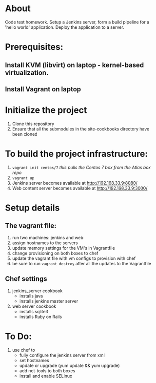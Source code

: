 # About

Code test homework.  Setup a Jenkins server, form a build pipeline for a 'hello world' application.  Deploy the application to a server.

# Prerequisites:

## Install KVM (libvirt) on laptop - kernel-based virtualization.

## Install Vagrant on laptop

# Initialize the project
1. Clone this repository
2. Ensure that all the submodules in the site-cookbooks directory have been cloned

# To build the project infrastructure:
1. `vagrant init centos/7` _this pulls the Centos 7 box from the Atlas box repo_
2. `vagrant up`
3. Jenkins server becomes available at http://192.168.33.9:8080/
4. Web content server becomes available at http://192.168.33.9:3000/

# Setup details

## The vagrant file:

1. run two machines: jenkins and web
2. assign hostnames to the servers
3. update memory settings for the VM's in Vagrantfile
3. change provisioning on both boxes to chef
4. update the vagrant file with vm configs to provision with chef
5. be sure to run `vagrant destroy` after all the updates to the Vagrantfile

## Chef settings

1. jenkins_server cookbook
   * installs java
   * installs jenkins master server
2. web server cookbook
   * installs sqlite3
   * installs Ruby on Rails


# To Do:

1. use chef to
   * fully configure the jenkins server from xml
   * set hostnames
   * update or upgrade (yum update && yum upgrade)
   * add net-tools to both boxes
   * install and enable SELinux
